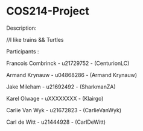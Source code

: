 # COS214-Project


Description:

//I like trains && Turtles

Participants :

Francois Combrinck - u21729752 - (CenturionLC)

Armand Krynauw - u04868286 - (Armand Krynauw)

Jake Mileham - u21692492 - (SharkmanZA)

Karel Olwage - uXXXXXXXX - (Klairgo)

Carlie Van Wyk - u21672823 - (CarlieVanWyk)

Carl de Witt - u21444928 - (CarlDeWitt)
